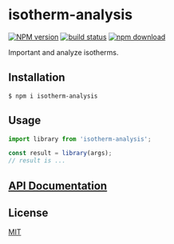 # isotherm-analysis

[![NPM version][npm-image]][npm-url]
[![build status][ci-image]][ci-url]
[![npm download][download-image]][download-url]

Important and analyze isotherms.

## Installation

`$ npm i isotherm-analysis`

## Usage

```js
import library from 'isotherm-analysis';

const result = library(args);
// result is ...
```

## [API Documentation](https://cheminfo.github.io/isotherm-analysis/)

## License

[MIT](./LICENSE)

[npm-image]: https://img.shields.io/npm/v/isotherm-analysis.svg
[npm-url]: https://www.npmjs.com/package/isotherm-analysis
[ci-image]: https://github.com/cheminfo/isotherm-analysis/workflows/Node.js%20CI/badge.svg?branch=master
[ci-url]: https://github.com/cheminfo/isotherm-analysis/actions?query=workflow%3A%22Node.js+CI%22
[download-image]: https://img.shields.io/npm/dm/isotherm-analysis.svg
[download-url]: https://www.npmjs.com/package/isotherm-analysis
